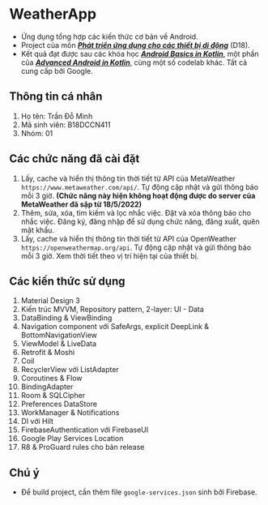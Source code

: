 # WeatherApp
* Ứng dụng tổng hợp các kiến thức cơ bản về Android.
* Project của môn *****[Phát triển ứng dụng cho các thiết bị di động](https://www.youtube.com/playlist?list=PLD8zSU7U1L2GVhpPIUlJegpP8HRC2r58w)***** (D18).
* Kết quả đạt được sau các khóa học *****[Android Basics in Kotlin](https://developer.android.com/courses/android-basics-kotlin/course)*****, một phần của *****[Advanced Android in Kotlin](https://developer.android.com/courses/kotlin-android-advanced/overview)*****, cùng một số codelab khác. Tất cả cung cấp bởi Google.

## Thông tin cá nhân
1. Họ tên: Trần Đỗ Minh
2. Mã sinh viên: B18DCCN411
3. Nhóm: 01

## Các chức năng đã cài đặt
1. Lấy, cache và hiển thị thông tin thời tiết từ API của MetaWeather `https://www.metaweather.com/api/`. Tự động cập nhật và gửi thông báo mỗi 3 giờ. **(Chức năng này hiện không hoạt động được do server của MetaWeather đã sập từ 18/5/2022)**
2. Thêm, sửa, xóa, tìm kiếm và lọc nhắc việc. Đặt và xóa thông báo cho nhắc việc. Đăng ký, đăng nhập để sử dụng chức năng, đăng xuất, quên mật khẩu.
3. Lấy, cache và hiển thị thông tin thời tiết từ API của OpenWeather `https://openweathermap.org/api`. Tự động cập nhật và gửi thông báo mỗi 3 giờ. Xem thời tiết theo vị trí hiện tại của thiết bị.

## Các kiến thức sử dụng
1. Material Design 3
2. Kiến trúc MVVM, Repository pattern, 2-layer: UI - Data
3. DataBinding & ViewBinding
4. Navigation component với SafeArgs, explicit DeepLink & BottomNavigationView
5. ViewModel & LiveData
6. Retrofit & Moshi
7. Coil
8. RecyclerView với ListAdapter
9. Coroutines & Flow
10. BindingAdapter
11. Room & SQLCipher
12. Preferences DataStore
13. WorkManager & Notifications
14. DI với Hilt
15. FirebaseAuthentication với FirebaseUI
16. Google Play Services Location
17. R8 & ProGuard rules cho bản release

## Chú ý
* Để build project, cần thêm file `google-services.json` sinh bởi Firebase.